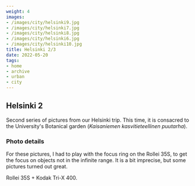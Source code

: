```yaml
---
weight: 4
images:
- /images/city/helsinki9.jpg
- /images/city/helsinki7.jpg
- /images/city/helsinki8.jpg
- /images/city/helsinki6.jpg
- /images/city/helsinki10.jpg
title: Helsinki 2/3
date: 2022-05-20
tags:
- home
- archive
- urban
- city
---
```


## Helsinki 2

Second series of pictures from our Helsinki trip. This time, it is consacred to the University's Botanical garden (*Kaisaniemen kasvitieteellinen puutarha*).

### Photo details

For these pictures, I had to play with the focus ring on the Rollei 35S, to get the focus on objects not in the infinite range. It is a bit imprecise, but some pictures turned out great.

Rollei 35S + Kodak Tri-X 400.